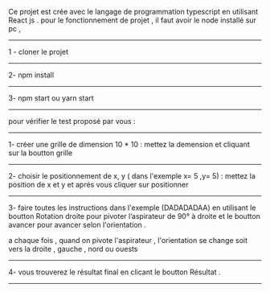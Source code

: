 Ce projet est crée avec le langage de programmation  typescript en utilisant React js . 
pour le fonctionnement de projet , il faut avoir le node installé sur pc , 
******
1 - cloner le projet 
******
2- npm install
******
3- npm start ou yarn start 
******

pour vérifier le test proposé par vous : 
******
1- créer une grille de dimension 10 * 10  : mettez la demension et cliquant sur la boutton grille
******
2- choisir le positionnement de x, y ( dans l'exemple x= 5 ,y= 5) : mettez la position de x et y et aprés vous cliquer sur positionner
******
3- faire toutes les instructions dans l'exemple (DADADADAA) en utilisant le boutton Rotation droite pour pivoter l’aspirateur de 90° à droite 
et le boutton avancer pour avancer selon l'orientation .

a chaque fois , quand on pivote l'aspirateur , l'orientation se change soit vers la droite , gauche , nord ou ouests
******
4- vous trouverez le résultat final en clicant le boutton Résultat .
********